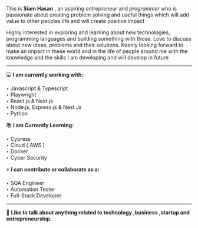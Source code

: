 
This is **Siam Hasan** , an aspiring *entrepreneur* and *programmer* who is passionate about creating problem solving and useful things which will add value to other peoples life and will create positive impact<br>

Highly interested in exploring and learning about new technologies, programming languages and building something with those. Love to discuss about new ideas, problems and their solutions. Keenly looking forward to make an impact in these world and in the life of people around me with the knowledge and the skills I am developing and will develop in future <br>

--------
💻 **I am currently working with:**:<br>

  ‣ Javascript & Typescript<br>
  ‣ Playwright<br>
  ‣ React.js & Next.js<br>
  ‣ Node.js, Express.js & Nest.Js<br>
  ‣ Python<br>

📚 **I am Currently Learning:**<br>

  ‣ Cypress<br>
  ‣ Cloud ( AWS ) <br>
  ‣ Docker<br>
  ‣ Cyber Security<br>

  
 ⚡ **I can contribute or collaborate as a:**<br>
 
 ‣ SQA Engineer<br>
 ‣ Automation Tester<br>
 ‣ Full-Stack Developer <br>
 
-------
💬 **Like to talk about anything related to technology ,business ,startup and entrepreneurship.**

<!---
Siam1111/Siam1111 is a ✨ special ✨ repository because its `README.md` (this file) appears on your GitHub profile.
You can click the Preview link to take a look at your changes.
--->
